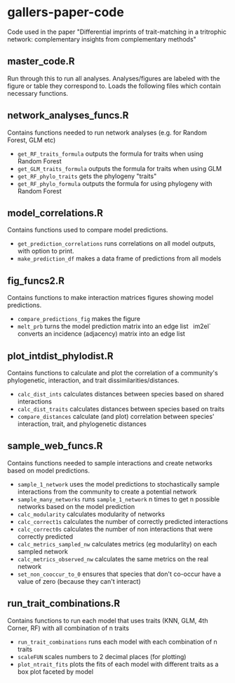 # gallers-paper-code
Code used in the paper "Differential imprints of trait-matching in a tritrophic network: complementary insights from complementary methods"


## master_code.R
Run through this to run all analyses. Analyses/figures are labeled with the figure or table they correspond to.  Loads the following files which contain necessary functions.

## network_analyses_funcs.R
Contains functions needed to run network analyses (e.g. for Random Forest, GLM etc)
  - `get_RF_traits_formula` outputs the formula for traits when using Random Forest
  - `get_GLM_traits_formula` outputs the formula for traits when using GLM 
  - `get_RF_phylo_traits` gets the phylogeny "traits"
  - `get_RF_phylo_formula` outputs the formula for using phylogeny with Random Forest

## model_correlations.R
Contains functions used to compare model predictions.
  - `get_prediction_correlations` runs correlations on all model outputs, with option to print.
  - `make_prediction_df` makes a data frame of predictions from all models 
 
 ## fig_funcs2.R
 Contains functions to make interaction matrices figures showing model predictions.
  - `compare_predictions_fig` makes the figure
  - `melt_prb` turns the model prediction matrix into an edge list
  ` `im2el` converts an incidence (adjacency) matrix into an edge list
  
## plot_intdist_phylodist.R
Contains functions to calculate and plot the correlation of a community's phylogenetic, interaction, and trait dissimilarities/distances.
  - `calc_dist_ints` calculates distances between species based on shared interactions
  - `calc_dist_traits` calculates distances between species based on traits
  - `compare_distances` calculate (and plot) correlation between species' interaction, trait, and phylogenetic distances
  
## sample_web_funcs.R
Contains functions needed to sample interactions and create networks based on model predictions.
  - `sample_1_network` uses the model predictions to stochastically sample interactions from the community to create a potential network
  - `sample_many_networks` runs `sample_1_network` n times to get n possible networks based on the model prediction
  - `calc_modularity` calculates modularity of networks
  - `calc_correct1s` calculates the number of correctly predicted interactions
  - `calc_correct0s` calculates the number of non interactions that were correctly predicted
  - `calc_metrics_sampled_nw` calculates metrics (eg modularlity) on each sampled network
  - `calc_metrics_observed_nw` calculates the same metrics on the real network
  - `set_non_cooccur_to_0` ensures that species that don't co-occur have a value of zero (because they can't interact)

## run_trait_combinations.R
Contains functions to run each model that uses traits (KNN, GLM, 4th Corner, RF) with all combination of n traits
  - `run_trait_combinations` runs each model with each combination of n traits
  - `scaleFUN` scales numbers to 2 decimal places (for plotting)
  - `plot_ntrait_fits` plots the fits of each model with different traits as a box plot faceted by model
